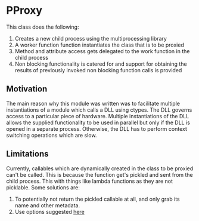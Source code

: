 PProxy
======

This class does the following:

1. Creates a new child process using the multiprocessing library
2. A worker function function instantiates the class that is to be proxied
3. Method and attribute access gets delegated to the work function in the child
   process
4. Non blocking functionality is catered for and support for obtaining the
   results of previously invoked non blocking function calls is provided

Motivation
----------

The main reason why this module was written was to facilitate multiple
instantiations of a module which calls a DLL using ctypes. The DLL governs
access to a particular piece of hardware. Multiple instantiations of the DLL
allows the supplied functionality to be used in parallel but only if the DLL is
opened in a separate process. Otherwise, the DLL has to perform context
switching operations which are slow.

Limitations
------------

Currently, callables which are dynamically created in the class to be proxied
can't be called. This is because the function get's pickled and sent from the
child process. This with things like lambda functions as they are not picklable.
Some solutions are:

1. To potentially not return the pickled callable at all, and only grab its name
   and other metadata.
2. Use options suggested [here](http://stackoverflow.com/questions/8804830/python-multiprocessing-pickling-error)


